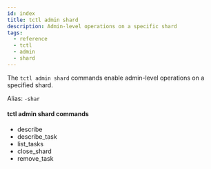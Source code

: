 ```yaml
---
id: index
title: tctl admin shard
description: Admin-level operations on a specific shard
tags:
  - reference
  - tctl
  - admin
  - shard
---
```


The `tctl admin shard` commands enable admin-level operations on a specified shard.

Alias: `-shar`

#### tctl admin shard commands
- describe
- describe_task
- list_tasks
- close_shard
- remove_task
